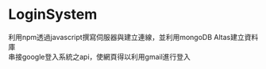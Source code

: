 # LoginSystem
利用npm透過javascript撰寫伺服器與建立連線，並利用mongoDB Altas建立資料庫  
串接google登入系統之api，使網頁得以利用gmail進行登入  
